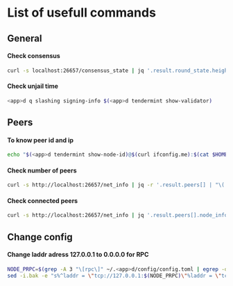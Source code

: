 # List of usefull commands

## General

#### Check consensus
```Bash
curl -s localhost:26657/consensus_state | jq '.result.round_state.height_vote_set[0].prevotes_bit_array'
```
#### Check unjail time
```Bash
<app>d q slashing signing-info $(<app>d tendermint show-validator)
```

## Peers

#### To know peer id and ip
```Bash
echo "$(<app>d tendermint show-node-id)@$(curl ifconfig.me):$(cat $HOME/.<app>dd/config/config.toml | grep laddr | grep -E '([[:digit:]]{4}6)' -o)"
```
#### Check number of peers
```Bash
curl -s http://localhost:26657/net_info | jq -r '.result.peers[] | "\(.node_info.id)@\(.remote_ip):\(.node_info.listen_addr | split(":")[2])"' | wc -l
```
#### Check connected peers
```Bash
curl -s http://localhost:26657/net_info | jq '.result.peers[].node_info.moniker'
```

## Change config

#### Change laddr adress 127.0.0.1 to 0.0.0.0 for RPC
```Bash
NODE_PRPC=$(grep -A 3 "\[rpc\]" ~/.<app>d/config/config.toml | egrep -o ":[0-9]+")
sed -i.bak -e "s%^laddr = \"tcp://127.0.0.1:$(NODE_PRPC)\"%laddr = \"tcp://0.0.0.0:$(NODE_PRPC)\"%" $HOME/.<app>d/config/config.toml
```




